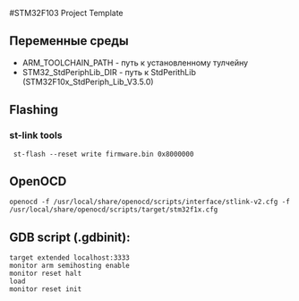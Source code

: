 
#STM32F103 Project Template

## Переменные среды 

* ARM_TOOLCHAIN_PATH - путь к установленному тулчейну 
* STM32_StdPeriphLib_DIR - путь к StdPerithLib (STM32F10x_StdPeriph_Lib_V3.5.0)

## Flashing

### st-link tools
     st-flash --reset write firmware.bin 0x8000000


## OpenOCD

	openocd -f /usr/local/share/openocd/scripts/interface/stlink-v2.cfg -f /usr/local/share/openocd/scripts/target/stm32f1x.cfg 


## GDB script (.gdbinit):

	target extended localhost:3333
	monitor arm semihosting enable
	monitor reset halt
	load
	monitor reset init
